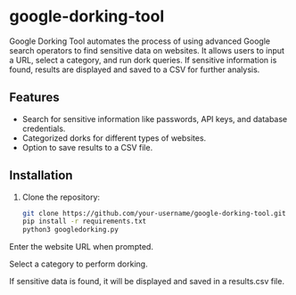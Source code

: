 # google-dorking-tool
Google Dorking Tool automates the process of using advanced Google search operators to find sensitive data on websites. It allows users to input a URL, select a category, and run dork queries. If sensitive information is found, results are displayed and saved to a CSV for further analysis.
## Features
- Search for sensitive information like passwords, API keys, and database credentials.
- Categorized dorks for different types of websites.
- Option to save results to a CSV file.

## Installation
1. Clone the repository:
   ```bash
   git clone https://github.com/your-username/google-dorking-tool.git
   pip install -r requirements.txt
   python3 googledorking.py


Enter the website URL when prompted.

Select a category to perform dorking.

If sensitive data is found, it will be displayed and saved in a results.csv file.
